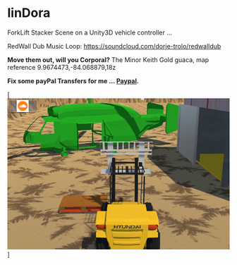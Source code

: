 linDora
=======

ForkLift Stacker Scene on a Unity3D vehicle controller ...

RedWall Dub Music Loop: https://soundcloud.com/dorje-trolo/redwalldub

**Move them out, will you Corporal?**
The Minor Keith Gold guaca, map reference 9.9674473,-84.068879,18z

**Fix some payPal Transfers for me ... [Paypal](https://www.paypal.me/gospelOfLuke/25).**

[![que no se resistieran, por que sino los mataban ... ](https://raw.githubusercontent.com/rgarro/linDora/master/lindora.png)]
